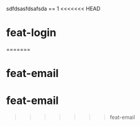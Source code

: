 sdfdsasfdsafsda == 1
<<<<<<< HEAD
# feat-login
=======
# feat-email
# feat-email
>>>>>>> feat-email

